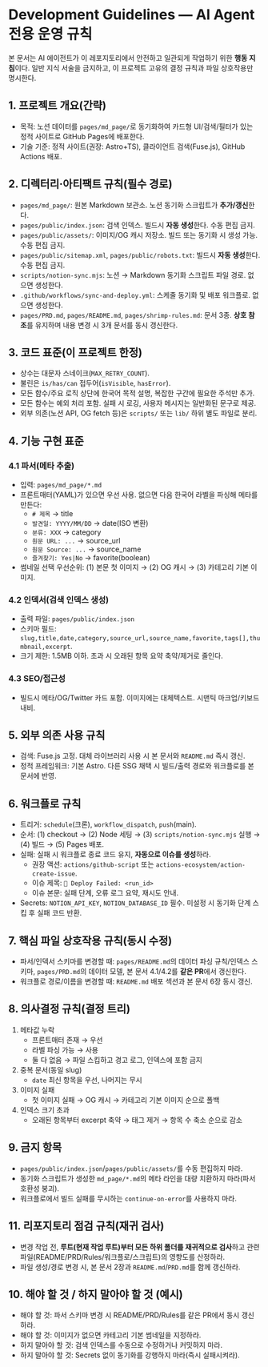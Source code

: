 # Development Guidelines — AI Agent 전용 운영 규칙

본 문서는 AI 에이전트가 이 레포지토리에서 안전하고 일관되게 작업하기 위한 **행동 지침**이다. 일반 지식 서술을 금지하고, 이 프로젝트 고유의 결정 규칙과 파일 상호작용만 명시한다.

## 1. 프로젝트 개요(간략)
- 목적: 노션 데이터를 `pages/md_page/`로 동기화하여 카드형 UI/검색/필터가 있는 정적 사이트로 GitHub Pages에 배포한다.
- 기술 기준: 정적 사이트(권장: Astro+TS), 클라이언트 검색(Fuse.js), GitHub Actions 배포.

## 2. 디렉터리·아티팩트 규칙(필수 경로)
- `pages/md_page/`: 원본 Markdown 보관소. 노션 동기화 스크립트가 **추가/갱신**한다.
- `pages/public/index.json`: 검색 인덱스. 빌드시 **자동 생성**한다. 수동 편집 금지.
- `pages/public/assets/`: 이미지/OG 캐시 저장소. 빌드 또는 동기화 시 생성 가능. 수동 편집 금지.
- `pages/public/sitemap.xml`, `pages/public/robots.txt`: 빌드시 **자동 생성**한다. 수동 편집 금지.
- `scripts/notion-sync.mjs`: 노션 → Markdown 동기화 스크립트 파일 경로. 없으면 생성한다.
- `.github/workflows/sync-and-deploy.yml`: 스케줄 동기화 및 배포 워크플로. 없으면 생성한다.
- `pages/PRD.md`, `pages/README.md`, `pages/shrimp-rules.md`: 문서 3종. **상호 참조**를 유지하며 내용 변경 시 3개 문서를 동시 갱신한다.

## 3. 코드 표준(이 프로젝트 한정)
- 상수는 대문자 스네이크(`MAX_RETRY_COUNT`).
- 불린은 `is/has/can` 접두어(`isVisible`, `hasError`).
- 모든 함수/주요 로직 상단에 한국어 목적 설명, 복잡한 구간에 필요한 주석만 추가.
- 모든 함수는 예외 처리 포함. 실패 시 로깅, 사용자 메시지는 일반화된 문구로 제공.
- 외부 의존(노션 API, OG fetch 등)은 `scripts/` 또는 `lib/` 하위 별도 파일로 분리.

## 4. 기능 구현 표준
### 4.1 파서(메타 추출)
- 입력: `pages/md_page/*.md`
- 프론트매터(YAML)가 있으면 우선 사용. 없으면 다음 한국어 라벨을 파싱해 메타를 만든다:
  - `# 제목` → title
  - `발견일: YYYY/MM/DD` → date(ISO 변환)
  - `분류: XXX` → category
  - `원문 URL: ...` → source_url
  - `원문 Source: ...` → source_name
  - `즐겨찾기: Yes|No` → favorite(boolean)
- 썸네일 선택 우선순위: (1) 본문 첫 이미지 → (2) OG 캐시 → (3) 카테고리 기본 이미지.

### 4.2 인덱서(검색 인덱스 생성)
- 출력 파일: `pages/public/index.json`
- 스키마 필드: `slug,title,date,category,source_url,source_name,favorite,tags[],thumbnail,excerpt`.
- 크기 제한: 1.5MB 이하. 초과 시 오래된 항목 요약 축약/제거로 줄인다.

### 4.3 SEO/접근성
- 빌드시 메타/OG/Twitter 카드 포함. 이미지에는 대체텍스트. 시맨틱 마크업/키보드 내비.

## 5. 외부 의존 사용 규칙
- 검색: Fuse.js 고정. 대체 라이브러리 사용 시 본 문서와 `README.md` 즉시 갱신.
- 정적 프레임워크: 기본 Astro. 다른 SSG 채택 시 빌드/출력 경로와 워크플로를 본 문서에 반영.

## 6. 워크플로 규칙
- 트리거: `schedule`(크론), `workflow_dispatch`, `push`(main).
- 순서: (1) checkout → (2) Node 세팅 → (3) `scripts/notion-sync.mjs` 실행 → (4) 빌드 → (5) Pages 배포.
- 실패: 실패 시 워크플로 종료 코드 유지, **자동으로 이슈를 생성**하라.
  - 권장 액션: `actions/github-script` 또는 `actions-ecosystem/action-create-issue`.
  - 이슈 제목: `🚨 Deploy Failed: <run_id>`
  - 이슈 본문: 실패 단계, 오류 로그 요약, 재시도 안내.
- Secrets: `NOTION_API_KEY`, `NOTION_DATABASE_ID` 필수. 미설정 시 동기화 단계 스킵 후 실패 코드 반환.

## 7. 핵심 파일 상호작용 규칙(동시 수정)
- 파서/인덱서 스키마를 변경할 때: `pages/README.md`의 데이터 파싱 규칙/인덱스 스키마, `pages/PRD.md`의 데이터 모델, 본 문서 4.1/4.2를 **같은 PR**에서 갱신한다.
- 워크플로 경로/이름을 변경할 때: `README.md` 배포 섹션과 본 문서 6장 동시 갱신.

## 8. 의사결정 규칙(결정 트리)
1) 메타값 누락
   - 프론트매터 존재 → 우선
   - 라벨 파싱 가능 → 사용
   - 둘 다 없음 → 파일 스킵하고 경고 로그, 인덱스에 포함 금지
2) 중복 문서(동일 slug)
   - `date` 최신 항목을 우선, 나머지는 무시
3) 이미지 실패
   - 첫 이미지 실패 → OG 캐시 → 카테고리 기본 이미지 순으로 폴백
4) 인덱스 크기 초과
   - 오래된 항목부터 excerpt 축약 → 태그 제거 → 항목 수 축소 순으로 감소

## 9. 금지 항목
- `pages/public/index.json`/`pages/public/assets/`를 수동 편집하지 마라.
- 동기화 스크립트가 생성한 `md_page/*.md`의 메타 라인을 대량 치환하지 마라(파서 호환성 붕괴).
- 워크플로에서 빌드 실패를 무시하는 `continue-on-error`를 사용하지 마라.

## 11. 리포지토리 점검 규칙(재귀 검사)
- 변경 작업 전, **루트(현재 작업 루트)부터 모든 하위 폴더를 재귀적으로 검사**하고 관련 파일(README/PRD/Rules/워크플로/스크립트)의 영향도를 산정하라.
- 파일 생성/경로 변경 시, 본 문서 2장과 `README.md`/`PRD.md`를 함께 갱신하라.

## 10. 해야 할 것 / 하지 말아야 할 것 (예시)
- 해야 할 것: 파서 스키마 변경 시 README/PRD/Rules를 같은 PR에서 동시 갱신하라.
- 해야 할 것: 이미지가 없으면 카테고리 기본 썸네일을 지정하라.
- 하지 말아야 할 것: 검색 인덱스를 수동으로 수정하거나 커밋하지 마라.
- 하지 말아야 할 것: Secrets 없이 동기화를 강행하지 마라(즉시 실패시켜라).


